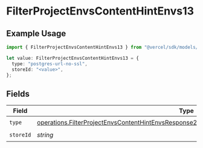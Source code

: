 # FilterProjectEnvsContentHintEnvs13

## Example Usage

```typescript
import { FilterProjectEnvsContentHintEnvs13 } from "@vercel/sdk/models/operations";

let value: FilterProjectEnvsContentHintEnvs13 = {
  type: "postgres-url-no-ssl",
  storeId: "<value>",
};
```

## Fields

| Field                                                                                                                                                                                                        | Type                                                                                                                                                                                                         | Required                                                                                                                                                                                                     | Description                                                                                                                                                                                                  |
| ------------------------------------------------------------------------------------------------------------------------------------------------------------------------------------------------------------ | ------------------------------------------------------------------------------------------------------------------------------------------------------------------------------------------------------------ | ------------------------------------------------------------------------------------------------------------------------------------------------------------------------------------------------------------ | ------------------------------------------------------------------------------------------------------------------------------------------------------------------------------------------------------------ |
| `type`                                                                                                                                                                                                       | [operations.FilterProjectEnvsContentHintEnvsResponse200ApplicationJSONResponseBody2Envs13Type](../../models/operations/filterprojectenvscontenthintenvsresponse200applicationjsonresponsebody2envs13type.md) | :heavy_check_mark:                                                                                                                                                                                           | N/A                                                                                                                                                                                                          |
| `storeId`                                                                                                                                                                                                    | *string*                                                                                                                                                                                                     | :heavy_check_mark:                                                                                                                                                                                           | N/A                                                                                                                                                                                                          |